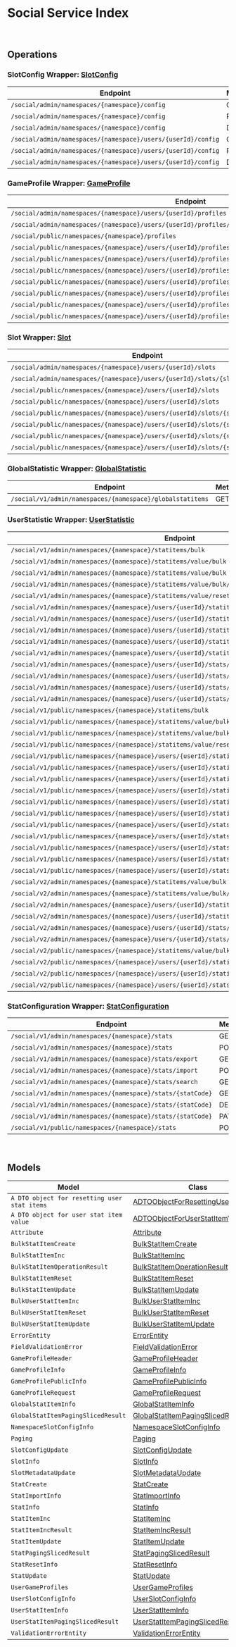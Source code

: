 # Social Service Index

&nbsp;  

## Operations

### SlotConfig Wrapper:  [SlotConfig](../AccelByte.Sdk/Api/Social/Wrapper/SlotConfig.cs)
| Endpoint | Method | ID | Class | Example |
|---|---|---|---|---|
| `/social/admin/namespaces/{namespace}/config` | GET | GetNamespaceSlotConfig | [GetNamespaceSlotConfig](../AccelByte.Sdk/Api/Social/Operation/SlotConfig/GetNamespaceSlotConfig.cs) | [GetNamespaceSlotConfig](../samples/AccelByte.Sdk.Sample.Cli/ApiCommand/Social/SlotConfig/GetNamespaceSlotConfig.cs) |
| `/social/admin/namespaces/{namespace}/config` | PUT | UpdateNamespaceSlotConfig | [UpdateNamespaceSlotConfig](../AccelByte.Sdk/Api/Social/Operation/SlotConfig/UpdateNamespaceSlotConfig.cs) | [UpdateNamespaceSlotConfig](../samples/AccelByte.Sdk.Sample.Cli/ApiCommand/Social/SlotConfig/UpdateNamespaceSlotConfig.cs) |
| `/social/admin/namespaces/{namespace}/config` | DELETE | DeleteNamespaceSlotConfig | [DeleteNamespaceSlotConfig](../AccelByte.Sdk/Api/Social/Operation/SlotConfig/DeleteNamespaceSlotConfig.cs) | [DeleteNamespaceSlotConfig](../samples/AccelByte.Sdk.Sample.Cli/ApiCommand/Social/SlotConfig/DeleteNamespaceSlotConfig.cs) |
| `/social/admin/namespaces/{namespace}/users/{userId}/config` | GET | GetUserSlotConfig | [GetUserSlotConfig](../AccelByte.Sdk/Api/Social/Operation/SlotConfig/GetUserSlotConfig.cs) | [GetUserSlotConfig](../samples/AccelByte.Sdk.Sample.Cli/ApiCommand/Social/SlotConfig/GetUserSlotConfig.cs) |
| `/social/admin/namespaces/{namespace}/users/{userId}/config` | PUT | UpdateUserSlotConfig | [UpdateUserSlotConfig](../AccelByte.Sdk/Api/Social/Operation/SlotConfig/UpdateUserSlotConfig.cs) | [UpdateUserSlotConfig](../samples/AccelByte.Sdk.Sample.Cli/ApiCommand/Social/SlotConfig/UpdateUserSlotConfig.cs) |
| `/social/admin/namespaces/{namespace}/users/{userId}/config` | DELETE | DeleteUserSlotConfig | [DeleteUserSlotConfig](../AccelByte.Sdk/Api/Social/Operation/SlotConfig/DeleteUserSlotConfig.cs) | [DeleteUserSlotConfig](../samples/AccelByte.Sdk.Sample.Cli/ApiCommand/Social/SlotConfig/DeleteUserSlotConfig.cs) |

### GameProfile Wrapper:  [GameProfile](../AccelByte.Sdk/Api/Social/Wrapper/GameProfile.cs)
| Endpoint | Method | ID | Class | Example |
|---|---|---|---|---|
| `/social/admin/namespaces/{namespace}/users/{userId}/profiles` | GET | GetUserProfiles | [GetUserProfiles](../AccelByte.Sdk/Api/Social/Operation/GameProfile/GetUserProfiles.cs) | [GetUserProfiles](../samples/AccelByte.Sdk.Sample.Cli/ApiCommand/Social/GameProfile/GetUserProfiles.cs) |
| `/social/admin/namespaces/{namespace}/users/{userId}/profiles/{profileId}` | GET | GetProfile | [GetProfile](../AccelByte.Sdk/Api/Social/Operation/GameProfile/GetProfile.cs) | [GetProfile](../samples/AccelByte.Sdk.Sample.Cli/ApiCommand/Social/GameProfile/GetProfile.cs) |
| `/social/public/namespaces/{namespace}/profiles` | GET | PublicGetUserGameProfiles | [PublicGetUserGameProfiles](../AccelByte.Sdk/Api/Social/Operation/GameProfile/PublicGetUserGameProfiles.cs) | [PublicGetUserGameProfiles](../samples/AccelByte.Sdk.Sample.Cli/ApiCommand/Social/GameProfile/PublicGetUserGameProfiles.cs) |
| `/social/public/namespaces/{namespace}/users/{userId}/profiles` | GET | PublicGetUserProfiles | [PublicGetUserProfiles](../AccelByte.Sdk/Api/Social/Operation/GameProfile/PublicGetUserProfiles.cs) | [PublicGetUserProfiles](../samples/AccelByte.Sdk.Sample.Cli/ApiCommand/Social/GameProfile/PublicGetUserProfiles.cs) |
| `/social/public/namespaces/{namespace}/users/{userId}/profiles` | POST | PublicCreateProfile | [PublicCreateProfile](../AccelByte.Sdk/Api/Social/Operation/GameProfile/PublicCreateProfile.cs) | [PublicCreateProfile](../samples/AccelByte.Sdk.Sample.Cli/ApiCommand/Social/GameProfile/PublicCreateProfile.cs) |
| `/social/public/namespaces/{namespace}/users/{userId}/profiles/{profileId}` | GET | PublicGetProfile | [PublicGetProfile](../AccelByte.Sdk/Api/Social/Operation/GameProfile/PublicGetProfile.cs) | [PublicGetProfile](../samples/AccelByte.Sdk.Sample.Cli/ApiCommand/Social/GameProfile/PublicGetProfile.cs) |
| `/social/public/namespaces/{namespace}/users/{userId}/profiles/{profileId}` | PUT | PublicUpdateProfile | [PublicUpdateProfile](../AccelByte.Sdk/Api/Social/Operation/GameProfile/PublicUpdateProfile.cs) | [PublicUpdateProfile](../samples/AccelByte.Sdk.Sample.Cli/ApiCommand/Social/GameProfile/PublicUpdateProfile.cs) |
| `/social/public/namespaces/{namespace}/users/{userId}/profiles/{profileId}` | DELETE | PublicDeleteProfile | [PublicDeleteProfile](../AccelByte.Sdk/Api/Social/Operation/GameProfile/PublicDeleteProfile.cs) | [PublicDeleteProfile](../samples/AccelByte.Sdk.Sample.Cli/ApiCommand/Social/GameProfile/PublicDeleteProfile.cs) |
| `/social/public/namespaces/{namespace}/users/{userId}/profiles/{profileId}/attributes/{attributeName}` | GET | PublicGetProfileAttribute | [PublicGetProfileAttribute](../AccelByte.Sdk/Api/Social/Operation/GameProfile/PublicGetProfileAttribute.cs) | [PublicGetProfileAttribute](../samples/AccelByte.Sdk.Sample.Cli/ApiCommand/Social/GameProfile/PublicGetProfileAttribute.cs) |
| `/social/public/namespaces/{namespace}/users/{userId}/profiles/{profileId}/attributes/{attributeName}` | PUT | PublicUpdateAttribute | [PublicUpdateAttribute](../AccelByte.Sdk/Api/Social/Operation/GameProfile/PublicUpdateAttribute.cs) | [PublicUpdateAttribute](../samples/AccelByte.Sdk.Sample.Cli/ApiCommand/Social/GameProfile/PublicUpdateAttribute.cs) |

### Slot Wrapper:  [Slot](../AccelByte.Sdk/Api/Social/Wrapper/Slot.cs)
| Endpoint | Method | ID | Class | Example |
|---|---|---|---|---|
| `/social/admin/namespaces/{namespace}/users/{userId}/slots` | GET | GetUserNamespaceSlots | [GetUserNamespaceSlots](../AccelByte.Sdk/Api/Social/Operation/Slot/GetUserNamespaceSlots.cs) | [GetUserNamespaceSlots](../samples/AccelByte.Sdk.Sample.Cli/ApiCommand/Social/Slot/GetUserNamespaceSlots.cs) |
| `/social/admin/namespaces/{namespace}/users/{userId}/slots/{slotId}` | GET | GetSlotData | [GetSlotData](../AccelByte.Sdk/Api/Social/Operation/Slot/GetSlotData.cs) | [GetSlotData](../samples/AccelByte.Sdk.Sample.Cli/ApiCommand/Social/Slot/GetSlotData.cs) |
| `/social/public/namespaces/{namespace}/users/{userId}/slots` | GET | PublicGetUserNamespaceSlots | [PublicGetUserNamespaceSlots](../AccelByte.Sdk/Api/Social/Operation/Slot/PublicGetUserNamespaceSlots.cs) | [PublicGetUserNamespaceSlots](../samples/AccelByte.Sdk.Sample.Cli/ApiCommand/Social/Slot/PublicGetUserNamespaceSlots.cs) |
| `/social/public/namespaces/{namespace}/users/{userId}/slots` | POST | PublicCreateUserNamespaceSlot | [PublicCreateUserNamespaceSlot](../AccelByte.Sdk/Api/Social/Operation/Slot/PublicCreateUserNamespaceSlot.cs) | [PublicCreateUserNamespaceSlot](../samples/AccelByte.Sdk.Sample.Cli/ApiCommand/Social/Slot/PublicCreateUserNamespaceSlot.cs) |
| `/social/public/namespaces/{namespace}/users/{userId}/slots/{slotId}` | GET | PublicGetSlotData | [PublicGetSlotData](../AccelByte.Sdk/Api/Social/Operation/Slot/PublicGetSlotData.cs) | [PublicGetSlotData](../samples/AccelByte.Sdk.Sample.Cli/ApiCommand/Social/Slot/PublicGetSlotData.cs) |
| `/social/public/namespaces/{namespace}/users/{userId}/slots/{slotId}` | PUT | PublicUpdateUserNamespaceSlot | [PublicUpdateUserNamespaceSlot](../AccelByte.Sdk/Api/Social/Operation/Slot/PublicUpdateUserNamespaceSlot.cs) | [PublicUpdateUserNamespaceSlot](../samples/AccelByte.Sdk.Sample.Cli/ApiCommand/Social/Slot/PublicUpdateUserNamespaceSlot.cs) |
| `/social/public/namespaces/{namespace}/users/{userId}/slots/{slotId}` | DELETE | PublicDeleteUserNamespaceSlot | [PublicDeleteUserNamespaceSlot](../AccelByte.Sdk/Api/Social/Operation/Slot/PublicDeleteUserNamespaceSlot.cs) | [PublicDeleteUserNamespaceSlot](../samples/AccelByte.Sdk.Sample.Cli/ApiCommand/Social/Slot/PublicDeleteUserNamespaceSlot.cs) |
| `/social/public/namespaces/{namespace}/users/{userId}/slots/{slotId}/metadata` | PUT | PublicUpdateUserNamespaceSlotMetadata | [PublicUpdateUserNamespaceSlotMetadata](../AccelByte.Sdk/Api/Social/Operation/Slot/PublicUpdateUserNamespaceSlotMetadata.cs) | [PublicUpdateUserNamespaceSlotMetadata](../samples/AccelByte.Sdk.Sample.Cli/ApiCommand/Social/Slot/PublicUpdateUserNamespaceSlotMetadata.cs) |

### GlobalStatistic Wrapper:  [GlobalStatistic](../AccelByte.Sdk/Api/Social/Wrapper/GlobalStatistic.cs)
| Endpoint | Method | ID | Class | Example |
|---|---|---|---|---|
| `/social/v1/admin/namespaces/{namespace}/globalstatitems` | GET | GetGlobalStatItems | [GetGlobalStatItems](../AccelByte.Sdk/Api/Social/Operation/GlobalStatistic/GetGlobalStatItems.cs) | [GetGlobalStatItems](../samples/AccelByte.Sdk.Sample.Cli/ApiCommand/Social/GlobalStatistic/GetGlobalStatItems.cs) |

### UserStatistic Wrapper:  [UserStatistic](../AccelByte.Sdk/Api/Social/Wrapper/UserStatistic.cs)
| Endpoint | Method | ID | Class | Example |
|---|---|---|---|---|
| `/social/v1/admin/namespaces/{namespace}/statitems/bulk` | GET | BulkFetchStatItems | [BulkFetchStatItems](../AccelByte.Sdk/Api/Social/Operation/UserStatistic/BulkFetchStatItems.cs) | [BulkFetchStatItems](../samples/AccelByte.Sdk.Sample.Cli/ApiCommand/Social/UserStatistic/BulkFetchStatItems.cs) |
| `/social/v1/admin/namespaces/{namespace}/statitems/value/bulk` | PUT | BulkIncUserStatItem | [BulkIncUserStatItem](../AccelByte.Sdk/Api/Social/Operation/UserStatistic/BulkIncUserStatItem.cs) | [BulkIncUserStatItem](../samples/AccelByte.Sdk.Sample.Cli/ApiCommand/Social/UserStatistic/BulkIncUserStatItem.cs) |
| `/social/v1/admin/namespaces/{namespace}/statitems/value/bulk` | PATCH | BulkIncUserStatItemValue | [BulkIncUserStatItemValue](../AccelByte.Sdk/Api/Social/Operation/UserStatistic/BulkIncUserStatItemValue.cs) | [BulkIncUserStatItemValue](../samples/AccelByte.Sdk.Sample.Cli/ApiCommand/Social/UserStatistic/BulkIncUserStatItemValue.cs) |
| `/social/v1/admin/namespaces/{namespace}/statitems/value/bulk/getOrDefault` | GET | BulkFetchOrDefaultStatItems | [BulkFetchOrDefaultStatItems](../AccelByte.Sdk/Api/Social/Operation/UserStatistic/BulkFetchOrDefaultStatItems.cs) | [BulkFetchOrDefaultStatItems](../samples/AccelByte.Sdk.Sample.Cli/ApiCommand/Social/UserStatistic/BulkFetchOrDefaultStatItems.cs) |
| `/social/v1/admin/namespaces/{namespace}/statitems/value/reset/bulk` | PUT | BulkResetUserStatItem | [BulkResetUserStatItem](../AccelByte.Sdk/Api/Social/Operation/UserStatistic/BulkResetUserStatItem.cs) | [BulkResetUserStatItem](../samples/AccelByte.Sdk.Sample.Cli/ApiCommand/Social/UserStatistic/BulkResetUserStatItem.cs) |
| `/social/v1/admin/namespaces/{namespace}/users/{userId}/statitems` | GET | GetUserStatItems | [GetUserStatItems](../AccelByte.Sdk/Api/Social/Operation/UserStatistic/GetUserStatItems.cs) | [GetUserStatItems](../samples/AccelByte.Sdk.Sample.Cli/ApiCommand/Social/UserStatistic/GetUserStatItems.cs) |
| `/social/v1/admin/namespaces/{namespace}/users/{userId}/statitems/bulk` | POST | BulkCreateUserStatItems | [BulkCreateUserStatItems](../AccelByte.Sdk/Api/Social/Operation/UserStatistic/BulkCreateUserStatItems.cs) | [BulkCreateUserStatItems](../samples/AccelByte.Sdk.Sample.Cli/ApiCommand/Social/UserStatistic/BulkCreateUserStatItems.cs) |
| `/social/v1/admin/namespaces/{namespace}/users/{userId}/statitems/value/bulk` | PUT | BulkIncUserStatItem1 | [BulkIncUserStatItem1](../AccelByte.Sdk/Api/Social/Operation/UserStatistic/BulkIncUserStatItem1.cs) | [BulkIncUserStatItem1](../samples/AccelByte.Sdk.Sample.Cli/ApiCommand/Social/UserStatistic/BulkIncUserStatItem1.cs) |
| `/social/v1/admin/namespaces/{namespace}/users/{userId}/statitems/value/bulk` | PATCH | BulkIncUserStatItemValue1 | [BulkIncUserStatItemValue1](../AccelByte.Sdk/Api/Social/Operation/UserStatistic/BulkIncUserStatItemValue1.cs) | [BulkIncUserStatItemValue1](../samples/AccelByte.Sdk.Sample.Cli/ApiCommand/Social/UserStatistic/BulkIncUserStatItemValue1.cs) |
| `/social/v1/admin/namespaces/{namespace}/users/{userId}/statitems/value/reset/bulk` | PUT | BulkResetUserStatItem1 | [BulkResetUserStatItem1](../AccelByte.Sdk/Api/Social/Operation/UserStatistic/BulkResetUserStatItem1.cs) | [BulkResetUserStatItem1](../samples/AccelByte.Sdk.Sample.Cli/ApiCommand/Social/UserStatistic/BulkResetUserStatItem1.cs) |
| `/social/v1/admin/namespaces/{namespace}/users/{userId}/stats/{statCode}/statitems` | POST | CreateUserStatItem | [CreateUserStatItem](../AccelByte.Sdk/Api/Social/Operation/UserStatistic/CreateUserStatItem.cs) | [CreateUserStatItem](../samples/AccelByte.Sdk.Sample.Cli/ApiCommand/Social/UserStatistic/CreateUserStatItem.cs) |
| `/social/v1/admin/namespaces/{namespace}/users/{userId}/stats/{statCode}/statitems` | DELETE | DeleteUserStatItems | [DeleteUserStatItems](../AccelByte.Sdk/Api/Social/Operation/UserStatistic/DeleteUserStatItems.cs) | [DeleteUserStatItems](../samples/AccelByte.Sdk.Sample.Cli/ApiCommand/Social/UserStatistic/DeleteUserStatItems.cs) |
| `/social/v1/admin/namespaces/{namespace}/users/{userId}/stats/{statCode}/statitems/value` | PATCH | IncUserStatItemValue | [IncUserStatItemValue](../AccelByte.Sdk/Api/Social/Operation/UserStatistic/IncUserStatItemValue.cs) | [IncUserStatItemValue](../samples/AccelByte.Sdk.Sample.Cli/ApiCommand/Social/UserStatistic/IncUserStatItemValue.cs) |
| `/social/v1/admin/namespaces/{namespace}/users/{userId}/stats/{statCode}/statitems/value/reset` | PUT | ResetUserStatItemValue | [ResetUserStatItemValue](../AccelByte.Sdk/Api/Social/Operation/UserStatistic/ResetUserStatItemValue.cs) | [ResetUserStatItemValue](../samples/AccelByte.Sdk.Sample.Cli/ApiCommand/Social/UserStatistic/ResetUserStatItemValue.cs) |
| `/social/v1/public/namespaces/{namespace}/statitems/bulk` | GET | BulkFetchStatItems1 | [BulkFetchStatItems1](../AccelByte.Sdk/Api/Social/Operation/UserStatistic/BulkFetchStatItems1.cs) | [BulkFetchStatItems1](../samples/AccelByte.Sdk.Sample.Cli/ApiCommand/Social/UserStatistic/BulkFetchStatItems1.cs) |
| `/social/v1/public/namespaces/{namespace}/statitems/value/bulk` | PUT | PublicBulkIncUserStatItem | [PublicBulkIncUserStatItem](../AccelByte.Sdk/Api/Social/Operation/UserStatistic/PublicBulkIncUserStatItem.cs) | [PublicBulkIncUserStatItem](../samples/AccelByte.Sdk.Sample.Cli/ApiCommand/Social/UserStatistic/PublicBulkIncUserStatItem.cs) |
| `/social/v1/public/namespaces/{namespace}/statitems/value/bulk` | PATCH | PublicBulkIncUserStatItemValue | [PublicBulkIncUserStatItemValue](../AccelByte.Sdk/Api/Social/Operation/UserStatistic/PublicBulkIncUserStatItemValue.cs) | [PublicBulkIncUserStatItemValue](../samples/AccelByte.Sdk.Sample.Cli/ApiCommand/Social/UserStatistic/PublicBulkIncUserStatItemValue.cs) |
| `/social/v1/public/namespaces/{namespace}/statitems/value/reset/bulk` | PUT | BulkResetUserStatItem2 | [BulkResetUserStatItem2](../AccelByte.Sdk/Api/Social/Operation/UserStatistic/BulkResetUserStatItem2.cs) | [BulkResetUserStatItem2](../samples/AccelByte.Sdk.Sample.Cli/ApiCommand/Social/UserStatistic/BulkResetUserStatItem2.cs) |
| `/social/v1/public/namespaces/{namespace}/users/{userId}/statitems` | GET | PublicQueryUserStatItems | [PublicQueryUserStatItems](../AccelByte.Sdk/Api/Social/Operation/UserStatistic/PublicQueryUserStatItems.cs) | [PublicQueryUserStatItems](../samples/AccelByte.Sdk.Sample.Cli/ApiCommand/Social/UserStatistic/PublicQueryUserStatItems.cs) |
| `/social/v1/public/namespaces/{namespace}/users/{userId}/statitems/bulk` | POST | PublicBulkCreateUserStatItems | [PublicBulkCreateUserStatItems](../AccelByte.Sdk/Api/Social/Operation/UserStatistic/PublicBulkCreateUserStatItems.cs) | [PublicBulkCreateUserStatItems](../samples/AccelByte.Sdk.Sample.Cli/ApiCommand/Social/UserStatistic/PublicBulkCreateUserStatItems.cs) |
| `/social/v1/public/namespaces/{namespace}/users/{userId}/statitems/value/bulk` | GET | PublicQueryUserStatItems1 | [PublicQueryUserStatItems1](../AccelByte.Sdk/Api/Social/Operation/UserStatistic/PublicQueryUserStatItems1.cs) | [PublicQueryUserStatItems1](../samples/AccelByte.Sdk.Sample.Cli/ApiCommand/Social/UserStatistic/PublicQueryUserStatItems1.cs) |
| `/social/v1/public/namespaces/{namespace}/users/{userId}/statitems/value/bulk` | PUT | PublicBulkIncUserStatItem1 | [PublicBulkIncUserStatItem1](../AccelByte.Sdk/Api/Social/Operation/UserStatistic/PublicBulkIncUserStatItem1.cs) | [PublicBulkIncUserStatItem1](../samples/AccelByte.Sdk.Sample.Cli/ApiCommand/Social/UserStatistic/PublicBulkIncUserStatItem1.cs) |
| `/social/v1/public/namespaces/{namespace}/users/{userId}/statitems/value/bulk` | PATCH | BulkIncUserStatItemValue2 | [BulkIncUserStatItemValue2](../AccelByte.Sdk/Api/Social/Operation/UserStatistic/BulkIncUserStatItemValue2.cs) | [BulkIncUserStatItemValue2](../samples/AccelByte.Sdk.Sample.Cli/ApiCommand/Social/UserStatistic/BulkIncUserStatItemValue2.cs) |
| `/social/v1/public/namespaces/{namespace}/users/{userId}/statitems/value/reset/bulk` | PUT | BulkResetUserStatItem3 | [BulkResetUserStatItem3](../AccelByte.Sdk/Api/Social/Operation/UserStatistic/BulkResetUserStatItem3.cs) | [BulkResetUserStatItem3](../samples/AccelByte.Sdk.Sample.Cli/ApiCommand/Social/UserStatistic/BulkResetUserStatItem3.cs) |
| `/social/v1/public/namespaces/{namespace}/users/{userId}/stats/{statCode}/statitems` | POST | PublicCreateUserStatItem | [PublicCreateUserStatItem](../AccelByte.Sdk/Api/Social/Operation/UserStatistic/PublicCreateUserStatItem.cs) | [PublicCreateUserStatItem](../samples/AccelByte.Sdk.Sample.Cli/ApiCommand/Social/UserStatistic/PublicCreateUserStatItem.cs) |
| `/social/v1/public/namespaces/{namespace}/users/{userId}/stats/{statCode}/statitems` | DELETE | DeleteUserStatItems1 | [DeleteUserStatItems1](../AccelByte.Sdk/Api/Social/Operation/UserStatistic/DeleteUserStatItems1.cs) | [DeleteUserStatItems1](../samples/AccelByte.Sdk.Sample.Cli/ApiCommand/Social/UserStatistic/DeleteUserStatItems1.cs) |
| `/social/v1/public/namespaces/{namespace}/users/{userId}/stats/{statCode}/statitems/value` | PUT | PublicIncUserStatItem | [PublicIncUserStatItem](../AccelByte.Sdk/Api/Social/Operation/UserStatistic/PublicIncUserStatItem.cs) | [PublicIncUserStatItem](../samples/AccelByte.Sdk.Sample.Cli/ApiCommand/Social/UserStatistic/PublicIncUserStatItem.cs) |
| `/social/v1/public/namespaces/{namespace}/users/{userId}/stats/{statCode}/statitems/value` | PATCH | PublicIncUserStatItemValue | [PublicIncUserStatItemValue](../AccelByte.Sdk/Api/Social/Operation/UserStatistic/PublicIncUserStatItemValue.cs) | [PublicIncUserStatItemValue](../samples/AccelByte.Sdk.Sample.Cli/ApiCommand/Social/UserStatistic/PublicIncUserStatItemValue.cs) |
| `/social/v1/public/namespaces/{namespace}/users/{userId}/stats/{statCode}/statitems/value/reset` | PUT | ResetUserStatItemValue1 | [ResetUserStatItemValue1](../AccelByte.Sdk/Api/Social/Operation/UserStatistic/ResetUserStatItemValue1.cs) | [ResetUserStatItemValue1](../samples/AccelByte.Sdk.Sample.Cli/ApiCommand/Social/UserStatistic/ResetUserStatItemValue1.cs) |
| `/social/v2/admin/namespaces/{namespace}/statitems/value/bulk` | PUT | BulkUpdateUserStatItemV2 | [BulkUpdateUserStatItemV2](../AccelByte.Sdk/Api/Social/Operation/UserStatistic/BulkUpdateUserStatItemV2.cs) | [BulkUpdateUserStatItemV2](../samples/AccelByte.Sdk.Sample.Cli/ApiCommand/Social/UserStatistic/BulkUpdateUserStatItemV2.cs) |
| `/social/v2/admin/namespaces/{namespace}/statitems/value/bulk/getOrDefault` | GET | BulkFetchOrDefaultStatItems1 | [BulkFetchOrDefaultStatItems1](../AccelByte.Sdk/Api/Social/Operation/UserStatistic/BulkFetchOrDefaultStatItems1.cs) | [BulkFetchOrDefaultStatItems1](../samples/AccelByte.Sdk.Sample.Cli/ApiCommand/Social/UserStatistic/BulkFetchOrDefaultStatItems1.cs) |
| `/social/v2/admin/namespaces/{namespace}/users/{userId}/statitems/value/bulk` | PUT | BulkUpdateUserStatItem | [BulkUpdateUserStatItem](../AccelByte.Sdk/Api/Social/Operation/UserStatistic/BulkUpdateUserStatItem.cs) | [BulkUpdateUserStatItem](../samples/AccelByte.Sdk.Sample.Cli/ApiCommand/Social/UserStatistic/BulkUpdateUserStatItem.cs) |
| `/social/v2/admin/namespaces/{namespace}/users/{userId}/statitems/value/reset/bulk` | PUT | BulkResetUserStatItemValues | [BulkResetUserStatItemValues](../AccelByte.Sdk/Api/Social/Operation/UserStatistic/BulkResetUserStatItemValues.cs) | [BulkResetUserStatItemValues](../samples/AccelByte.Sdk.Sample.Cli/ApiCommand/Social/UserStatistic/BulkResetUserStatItemValues.cs) |
| `/social/v2/admin/namespaces/{namespace}/users/{userId}/stats/{statCode}/statitems` | DELETE | DeleteUserStatItems2 | [DeleteUserStatItems2](../AccelByte.Sdk/Api/Social/Operation/UserStatistic/DeleteUserStatItems2.cs) | [DeleteUserStatItems2](../samples/AccelByte.Sdk.Sample.Cli/ApiCommand/Social/UserStatistic/DeleteUserStatItems2.cs) |
| `/social/v2/admin/namespaces/{namespace}/users/{userId}/stats/{statCode}/statitems/value` | PUT | UpdateUserStatItemValue | [UpdateUserStatItemValue](../AccelByte.Sdk/Api/Social/Operation/UserStatistic/UpdateUserStatItemValue.cs) | [UpdateUserStatItemValue](../samples/AccelByte.Sdk.Sample.Cli/ApiCommand/Social/UserStatistic/UpdateUserStatItemValue.cs) |
| `/social/v2/public/namespaces/{namespace}/statitems/value/bulk` | PUT | BulkUpdateUserStatItem1 | [BulkUpdateUserStatItem1](../AccelByte.Sdk/Api/Social/Operation/UserStatistic/BulkUpdateUserStatItem1.cs) | [BulkUpdateUserStatItem1](../samples/AccelByte.Sdk.Sample.Cli/ApiCommand/Social/UserStatistic/BulkUpdateUserStatItem1.cs) |
| `/social/v2/public/namespaces/{namespace}/users/{userId}/statitems/value/bulk` | GET | PublicQueryUserStatItems2 | [PublicQueryUserStatItems2](../AccelByte.Sdk/Api/Social/Operation/UserStatistic/PublicQueryUserStatItems2.cs) | [PublicQueryUserStatItems2](../samples/AccelByte.Sdk.Sample.Cli/ApiCommand/Social/UserStatistic/PublicQueryUserStatItems2.cs) |
| `/social/v2/public/namespaces/{namespace}/users/{userId}/statitems/value/bulk` | PUT | BulkUpdateUserStatItem2 | [BulkUpdateUserStatItem2](../AccelByte.Sdk/Api/Social/Operation/UserStatistic/BulkUpdateUserStatItem2.cs) | [BulkUpdateUserStatItem2](../samples/AccelByte.Sdk.Sample.Cli/ApiCommand/Social/UserStatistic/BulkUpdateUserStatItem2.cs) |
| `/social/v2/public/namespaces/{namespace}/users/{userId}/stats/{statCode}/statitems/value` | PUT | UpdateUserStatItemValue1 | [UpdateUserStatItemValue1](../AccelByte.Sdk/Api/Social/Operation/UserStatistic/UpdateUserStatItemValue1.cs) | [UpdateUserStatItemValue1](../samples/AccelByte.Sdk.Sample.Cli/ApiCommand/Social/UserStatistic/UpdateUserStatItemValue1.cs) |

### StatConfiguration Wrapper:  [StatConfiguration](../AccelByte.Sdk/Api/Social/Wrapper/StatConfiguration.cs)
| Endpoint | Method | ID | Class | Example |
|---|---|---|---|---|
| `/social/v1/admin/namespaces/{namespace}/stats` | GET | GetStats | [GetStats](../AccelByte.Sdk/Api/Social/Operation/StatConfiguration/GetStats.cs) | [GetStats](../samples/AccelByte.Sdk.Sample.Cli/ApiCommand/Social/StatConfiguration/GetStats.cs) |
| `/social/v1/admin/namespaces/{namespace}/stats` | POST | CreateStat | [CreateStat](../AccelByte.Sdk/Api/Social/Operation/StatConfiguration/CreateStat.cs) | [CreateStat](../samples/AccelByte.Sdk.Sample.Cli/ApiCommand/Social/StatConfiguration/CreateStat.cs) |
| `/social/v1/admin/namespaces/{namespace}/stats/export` | GET | ExportStats | [ExportStats](../AccelByte.Sdk/Api/Social/Operation/StatConfiguration/ExportStats.cs) | [ExportStats](../samples/AccelByte.Sdk.Sample.Cli/ApiCommand/Social/StatConfiguration/ExportStats.cs) |
| `/social/v1/admin/namespaces/{namespace}/stats/import` | POST | ImportStats | [ImportStats](../AccelByte.Sdk/Api/Social/Operation/StatConfiguration/ImportStats.cs) | [ImportStats](../samples/AccelByte.Sdk.Sample.Cli/ApiCommand/Social/StatConfiguration/ImportStats.cs) |
| `/social/v1/admin/namespaces/{namespace}/stats/search` | GET | QueryStats | [QueryStats](../AccelByte.Sdk/Api/Social/Operation/StatConfiguration/QueryStats.cs) | [QueryStats](../samples/AccelByte.Sdk.Sample.Cli/ApiCommand/Social/StatConfiguration/QueryStats.cs) |
| `/social/v1/admin/namespaces/{namespace}/stats/{statCode}` | GET | GetStat | [GetStat](../AccelByte.Sdk/Api/Social/Operation/StatConfiguration/GetStat.cs) | [GetStat](../samples/AccelByte.Sdk.Sample.Cli/ApiCommand/Social/StatConfiguration/GetStat.cs) |
| `/social/v1/admin/namespaces/{namespace}/stats/{statCode}` | DELETE | DeleteStat | [DeleteStat](../AccelByte.Sdk/Api/Social/Operation/StatConfiguration/DeleteStat.cs) | [DeleteStat](../samples/AccelByte.Sdk.Sample.Cli/ApiCommand/Social/StatConfiguration/DeleteStat.cs) |
| `/social/v1/admin/namespaces/{namespace}/stats/{statCode}` | PATCH | UpdateStat | [UpdateStat](../AccelByte.Sdk/Api/Social/Operation/StatConfiguration/UpdateStat.cs) | [UpdateStat](../samples/AccelByte.Sdk.Sample.Cli/ApiCommand/Social/StatConfiguration/UpdateStat.cs) |
| `/social/v1/public/namespaces/{namespace}/stats` | POST | CreateStat1 | [CreateStat1](../AccelByte.Sdk/Api/Social/Operation/StatConfiguration/CreateStat1.cs) | [CreateStat1](../samples/AccelByte.Sdk.Sample.Cli/ApiCommand/Social/StatConfiguration/CreateStat1.cs) |


&nbsp;  

## Models

| Model | Class |
|---|---|
| `A DTO object for resetting user stat items` | [ADTOObjectForResettingUserStatItems](../AccelByte.Sdk/Api/Social/Model/ADTOObjectForResettingUserStatItems.cs) |
| `A DTO object for user stat item value` | [ADTOObjectForUserStatItemValue](../AccelByte.Sdk/Api/Social/Model/ADTOObjectForUserStatItemValue.cs) |
| `Attribute` | [Attribute](../AccelByte.Sdk/Api/Social/Model/Attribute.cs) |
| `BulkStatItemCreate` | [BulkStatItemCreate](../AccelByte.Sdk/Api/Social/Model/BulkStatItemCreate.cs) |
| `BulkStatItemInc` | [BulkStatItemInc](../AccelByte.Sdk/Api/Social/Model/BulkStatItemInc.cs) |
| `BulkStatItemOperationResult` | [BulkStatItemOperationResult](../AccelByte.Sdk/Api/Social/Model/BulkStatItemOperationResult.cs) |
| `BulkStatItemReset` | [BulkStatItemReset](../AccelByte.Sdk/Api/Social/Model/BulkStatItemReset.cs) |
| `BulkStatItemUpdate` | [BulkStatItemUpdate](../AccelByte.Sdk/Api/Social/Model/BulkStatItemUpdate.cs) |
| `BulkUserStatItemInc` | [BulkUserStatItemInc](../AccelByte.Sdk/Api/Social/Model/BulkUserStatItemInc.cs) |
| `BulkUserStatItemReset` | [BulkUserStatItemReset](../AccelByte.Sdk/Api/Social/Model/BulkUserStatItemReset.cs) |
| `BulkUserStatItemUpdate` | [BulkUserStatItemUpdate](../AccelByte.Sdk/Api/Social/Model/BulkUserStatItemUpdate.cs) |
| `ErrorEntity` | [ErrorEntity](../AccelByte.Sdk/Api/Social/Model/ErrorEntity.cs) |
| `FieldValidationError` | [FieldValidationError](../AccelByte.Sdk/Api/Social/Model/FieldValidationError.cs) |
| `GameProfileHeader` | [GameProfileHeader](../AccelByte.Sdk/Api/Social/Model/GameProfileHeader.cs) |
| `GameProfileInfo` | [GameProfileInfo](../AccelByte.Sdk/Api/Social/Model/GameProfileInfo.cs) |
| `GameProfilePublicInfo` | [GameProfilePublicInfo](../AccelByte.Sdk/Api/Social/Model/GameProfilePublicInfo.cs) |
| `GameProfileRequest` | [GameProfileRequest](../AccelByte.Sdk/Api/Social/Model/GameProfileRequest.cs) |
| `GlobalStatItemInfo` | [GlobalStatItemInfo](../AccelByte.Sdk/Api/Social/Model/GlobalStatItemInfo.cs) |
| `GlobalStatItemPagingSlicedResult` | [GlobalStatItemPagingSlicedResult](../AccelByte.Sdk/Api/Social/Model/GlobalStatItemPagingSlicedResult.cs) |
| `NamespaceSlotConfigInfo` | [NamespaceSlotConfigInfo](../AccelByte.Sdk/Api/Social/Model/NamespaceSlotConfigInfo.cs) |
| `Paging` | [Paging](../AccelByte.Sdk/Api/Social/Model/Paging.cs) |
| `SlotConfigUpdate` | [SlotConfigUpdate](../AccelByte.Sdk/Api/Social/Model/SlotConfigUpdate.cs) |
| `SlotInfo` | [SlotInfo](../AccelByte.Sdk/Api/Social/Model/SlotInfo.cs) |
| `SlotMetadataUpdate` | [SlotMetadataUpdate](../AccelByte.Sdk/Api/Social/Model/SlotMetadataUpdate.cs) |
| `StatCreate` | [StatCreate](../AccelByte.Sdk/Api/Social/Model/StatCreate.cs) |
| `StatImportInfo` | [StatImportInfo](../AccelByte.Sdk/Api/Social/Model/StatImportInfo.cs) |
| `StatInfo` | [StatInfo](../AccelByte.Sdk/Api/Social/Model/StatInfo.cs) |
| `StatItemInc` | [StatItemInc](../AccelByte.Sdk/Api/Social/Model/StatItemInc.cs) |
| `StatItemIncResult` | [StatItemIncResult](../AccelByte.Sdk/Api/Social/Model/StatItemIncResult.cs) |
| `StatItemUpdate` | [StatItemUpdate](../AccelByte.Sdk/Api/Social/Model/StatItemUpdate.cs) |
| `StatPagingSlicedResult` | [StatPagingSlicedResult](../AccelByte.Sdk/Api/Social/Model/StatPagingSlicedResult.cs) |
| `StatResetInfo` | [StatResetInfo](../AccelByte.Sdk/Api/Social/Model/StatResetInfo.cs) |
| `StatUpdate` | [StatUpdate](../AccelByte.Sdk/Api/Social/Model/StatUpdate.cs) |
| `UserGameProfiles` | [UserGameProfiles](../AccelByte.Sdk/Api/Social/Model/UserGameProfiles.cs) |
| `UserSlotConfigInfo` | [UserSlotConfigInfo](../AccelByte.Sdk/Api/Social/Model/UserSlotConfigInfo.cs) |
| `UserStatItemInfo` | [UserStatItemInfo](../AccelByte.Sdk/Api/Social/Model/UserStatItemInfo.cs) |
| `UserStatItemPagingSlicedResult` | [UserStatItemPagingSlicedResult](../AccelByte.Sdk/Api/Social/Model/UserStatItemPagingSlicedResult.cs) |
| `ValidationErrorEntity` | [ValidationErrorEntity](../AccelByte.Sdk/Api/Social/Model/ValidationErrorEntity.cs) |
